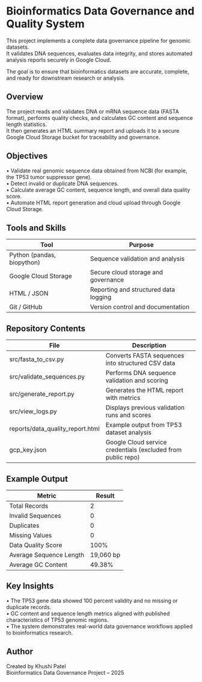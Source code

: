 Bioinformatics Data Governance and Quality System
=================================================

This project implements a complete data governance pipeline for genomic datasets.  
It validates DNA sequences, evaluates data integrity, and stores automated analysis reports securely in Google Cloud.

The goal is to ensure that bioinformatics datasets are accurate, complete, and ready for downstream research or analysis.

Overview
--------

The project reads and validates DNA or mRNA sequence data (FASTA format), performs quality checks, and calculates GC content and sequence length statistics.  
It then generates an HTML summary report and uploads it to a secure Google Cloud Storage bucket for traceability and governance.

Objectives
----------

• Validate real genomic sequence data obtained from NCBI (for example, the TP53 tumor suppressor gene).  
• Detect invalid or duplicate DNA sequences.  
• Calculate average GC content, sequence length, and overall data quality score.  
• Automate HTML report generation and cloud upload through Google Cloud Storage.

Tools and Skills
----------------

| Tool | Purpose |
|------|----------|
| Python (pandas, biopython) | Sequence validation and analysis |
| Google Cloud Storage | Secure cloud storage and governance |
| HTML / JSON | Reporting and structured data logging |
| Git / GitHub | Version control and documentation |

Repository Contents
-------------------

| File | Description |
|------|--------------|
| src/fasta_to_csv.py | Converts FASTA sequences into structured CSV data |
| src/validate_sequences.py | Performs DNA sequence validation and scoring |
| src/generate_report.py | Generates the HTML report with metrics |
| src/view_logs.py | Displays previous validation runs and scores |
| reports/data_quality_report.html | Example output from TP53 dataset analysis |
| gcp_key.json | Google Cloud service credentials (excluded from public repo) |

Example Output
--------------

| Metric | Result |
|--------|---------|
| Total Records | 2 |
| Invalid Sequences | 0 |
| Duplicates | 0 |
| Missing Values | 0 |
| Data Quality Score | 100% |
| Average Sequence Length | 19,060 bp |
| Average GC Content | 49.38% |

Key Insights
------------

• The TP53 gene data showed 100 percent validity and no missing or duplicate records.  
• GC content and sequence length metrics aligned with published characteristics of TP53 genomic regions.  
• The system demonstrates real-world data governance workflows applied to bioinformatics research.

Author
------

Created by Khushi Patel  
Bioinformatics Data Governance Project – 2025

